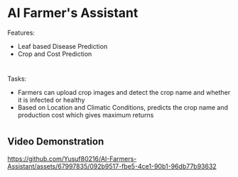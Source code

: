 # AI Farmer's Assistant

Features:
- Leaf based Disease Prediction
- Crop and Cost Prediction
#
Tasks:
- Farmers can upload crop images and detect the crop name and whether it is infected or healthy
- Based on Location and Climatic Conditions, predicts the crop name and production cost which gives maximum returns
#
## Video Demonstration
https://github.com/Yusuf80216/AI-Farmers-Assistant/assets/67997835/092b9517-fbe5-4ce1-90b1-96db77b93632

